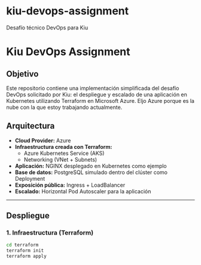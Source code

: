 # kiu-devops-assignment
Desafío técnico DevOps para Kiu
# Kiu DevOps Assignment

##  Objetivo

Este repositorio contiene una implementación simplificada del desafío DevOps solicitado por Kiu: el despliegue y escalado de una aplicación en Kubernetes utilizando Terraform en Microsoft Azure. Eljo Azure porque es la nube con la que estoy trabajando actualmente.

##  Arquitectura

- **Cloud Provider:** Azure
- **Infraestructura creada con Terraform:**
  - Azure Kubernetes Service (AKS)
  - Networking (VNet + Subnets)
- **Aplicación:** NGINX desplegado en Kubernetes como ejemplo
- **Base de datos:** PostgreSQL simulado dentro del clúster como Deployment
- **Exposición pública:** Ingress + LoadBalancer
- **Escalado:** Horizontal Pod Autoscaler para la aplicación

---

## Despliegue

### 1. Infraestructura (Terraform)
```bash
cd terraform
terraform init
terraform apply
